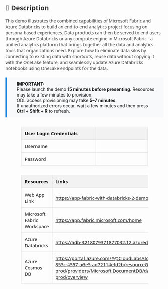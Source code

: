 <style>
  table {
    width: 80%;
    margin: 30px auto;
    border-collapse: collapse;
    font-family: 'Segoe UI', sans-serif;
    font-size: 15px;
  }

  th {
    background: #f2f2f2;
    padding: 10px;
    text-align: left;
    border: 1px solid #ddd;
  }

  td {
    width: 900px;
    height: 10px;
    padding: 10px;
    text-align: left;
    border: 1px solid #ddd;
  }

  .description {
    margin: 0 auto;
    font-family: 'Segoe UI', sans-serif;
    font-size: 14px;
    color: #444;
  }

  .highlight-box {
    background: #f8f9fa;
    padding: 12px 24px 12px 32px; /* Top, Right, Bottom, Left */
    border-left: 4px solid #0078d4;
    margin: 20px auto;
    font-size: 14px;
    text-align: left;
}

</style>

<div class="description">
  <h2 style="color: #333;">📄 Description</h2>
  <p>
    This demo illustrates the combined capabilities of Microsoft Fabric and Azure Databricks to build an end-to-end analytics project focusing on persona-based experiences. Data products can then be served to end users through Azure Databricks or any compute engine in Microsoft Fabric - a unified analytics platform that brings together all the data and analytics tools that organizations need. Explore how to eliminate data silos by connecting to existing data with shortcuts, reuse data without copying it with the OneLake feature, and seamlessly update Azure Databricks notebooks using OneLake endpoints for the data.
  </p>
</div>

<div class="highlight-box">
  <strong>IMPORTANT:</strong><br>
  Please launch the demo <strong>15 minutes before presenting</strong>. Resources may take a few minutes to provision.<br>
  ODL access provisioning may take <strong>5–7 minutes</strong>.<br>
  If unauthorized errors occur, wait a few minutes and then press <strong>Ctrl + Shift + R</strong> to refresh.
</div>

<!-- Auth Table -->

| **User Login Credentials** |                                       |
|-----------------|---------------------------------------|
| Username    | <inject key="AzureAdUserEmail" />     |
| Password   | <inject key="AzureAdUserPassword" />  |


<!-- Resource Details Table -->
<table>
  <thead>
    <tr>
      <th>Resources</th>
      <th>Links</th>
    </tr>
  </thead>
  <tbody>
    <tr>
      <td>Web App Link</td>
      <td>
        <a href="https://app-fabric-with-databricks-2-demo-prod.azurewebsites.net/" target="_blank">
          https://app-fabric-with-databricks-2-demo-prod.azurewebsites.net/
        </a>
      </td>
    </tr>
    <tr>
    <td>Microsoft Fabric Workspace</td>
    <td>
        <a href="https://app.fabric.microsoft.com/home" target="_blank">
          https://app.fabric.microsoft.com/home
        </a>
    </td>
    </tr>
    <tr>
    <td>Azure Databricks</td>
    <td>
        <a href="https://adb-3218079371877032.12.azuredatabricks.net" target="_blank">
          https://adb-3218079371877032.12.azuredatabricks.net
        </a>
    </td>
    </tr>
        <tr>
    <td>Azure Cosmos DB</td>
    <td>
        <a href="https://portal.azure.com/#@CloudLabsAIoutlook.onmicrosoft.com/resource/subscriptions/506e86fc-853c-4557-a6e5-ad72114efd2b/resourceGroups/rg-fabric-with-databricks-prod/providers/Microsoft.DocumentDB/databaseAccounts/cosmos-fabric-databricks2-prod/overview" target="_blank">
          https://portal.azure.com/#@CloudLabsAIoutlook.onmicrosoft.com/resource/subscriptions/506e86fc-853c-4557-a6e5-ad72114efd2b/resourceGroups/rg-fabric-with-databricks-prod/providers/Microsoft.DocumentDB/databaseAccounts/cosmos-fabric-databricks2-prod/overview
        </a>
    </td>
    </tr>
  </tbody>
</table>
